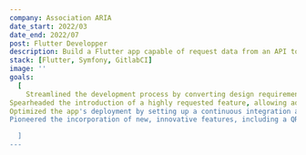 ```yaml
---
company: Association ARIA
date_start: 2022/03
date_end: 2022/07
post: Flutter Developper
description: Build a Flutter app capable of request data from an API to fill of content the app and set a CI/CD workflow on Gitlab to make constants deliveries. Follow a TDD and BDD methodologies
stack: [Flutter, Symfony, GitlabCI]
image: ''
goals:
  [
    Streamlined the development process by converting design requirements for five user stories into efficient, high-quality Flutter code using atomic design methodology.,
Spearheaded the introduction of a highly requested feature, allowing administrators to deploy a version of the application to each museum with ease and efficiency.,
Optimized the app's deployment by setting up a continuous integration and deployment system, which promptly launches the app to both the Play Store and App Store after a successful test run, all while adhering to a robust test-driven development methodology.,
Pioneered the incorporation of new, innovative features, including a QR code reader, audio player, and map of the museum, giving users a unique and informative experience.

  ]
---
```

